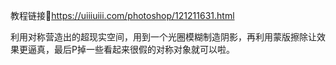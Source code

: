 教程链接🔗https://uiiiuiii.com/photoshop/121211631.html

利用对称营造出的超现实空间，用到一个光圈模糊制造阴影，再利用蒙版擦除让效果更逼真，最后P掉一些看起来很假的对称对象就可以啦。